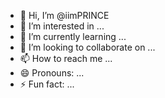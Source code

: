 - 👋 Hi, I’m @iimPRINCE
- 👀 I’m interested in ...
- 🌱 I’m currently learning ...
- 💞️ I’m looking to collaborate on ...
- 📫 How to reach me ...
- 😄 Pronouns: ...
- ⚡ Fun fact: ...

<!---
iimPRINCE/iimPRINCE is a ✨ special ✨ repository because its `README.md` (this file) appears on your GitHub profile.
You can click the Preview link to take a look at your changes.
--->
